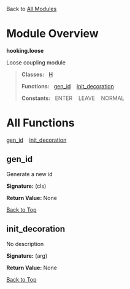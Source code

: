 Back to [All Modules](https://github.com/pyrustic/hooking/blob/master/docs/modules/README.md#readme)

# Module Overview

**hooking.loose**
 
Loose coupling module

> **Classes:** &nbsp; [H](https://github.com/pyrustic/hooking/blob/master/docs/modules/content/hooking.loose/content/classes/H.md#class-h)
>
> **Functions:** &nbsp; [gen\_id](#gen_id) &nbsp;&nbsp; [init\_decoration](#init_decoration)
>
> **Constants:** &nbsp; ENTER &nbsp;&nbsp; LEAVE &nbsp;&nbsp; NORMAL

# All Functions
[gen\_id](#gen_id) &nbsp;&nbsp; [init\_decoration](#init_decoration)

## gen\_id
Generate a new id



**Signature:** (cls)





**Return Value:** None

[Back to Top](#module-overview)


## init\_decoration
No description



**Signature:** (arg)





**Return Value:** None

[Back to Top](#module-overview)


